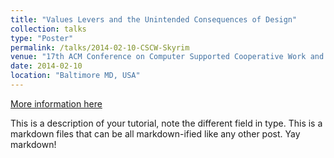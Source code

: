 ```yaml
---
title: "Values Levers and the Unintended Consequences of Design"
collection: talks
type: "Poster"
permalink: /talks/2014-02-10-CSCW-Skyrim
venue: "17th ACM Conference on Computer Supported Cooperative Work and Social Computing"
date: 2014-02-10
location: "Baltimore MD, USA"
---
```


[More information here](http://exampleurl.com)

This is a description of your tutorial, note the different field in type. This is a markdown files that can be all markdown-ified like any other post. Yay markdown!

